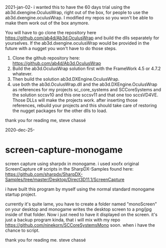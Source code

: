 2021-jan-02-
i wanted this to have the 60 days trial using the ab3d.dxengine.OculusWrap, right out of the box, for people to use the ab3d.dxengine.oculusWrap. I modified my repos so you won't be able to make them work out of the box anymore.

You will have to go clone the repository here https://github.com/ab4d/Ab3d.OculusWrap and build the dlls separately for yourselves. If the ab3d.dxengine.oculusWrap would be provided in the future with a nugget you won't have to do those steps. 

1. Clone the github repository here: https://github.com/ab4d/Ab3d.OculusWrap
2. Build the ab3d.OculusWrap solution first with the FrameWork 4.5 or 4.7.2 whatever.
3. Then build the solution ab3d.DXEngine.OculusWrap.
4. use both the ab3d.OculusWrap.dll and the ab3d.DXEngine.OculusWrap as references for my projects sc_core_systems and SCCoreSystems and the solution sccsv10 and this one sccsv11 and that one too sccsVD4VE. Those DLLs will make the projects work. after inserting those references, rebuild your projects and this should take care of restoring the nugget packages for the other dlls to load.

thank you for reading me,
steve chassé

2020-dec-25-

# screen-capture-monogame
screen capture using sharpdx in monogame. i used xoofx original ScreenCapture c# scripts in the SharpDX-Samples found here:
https://github.com/sharpdx/SharpDX-Samples/tree/master/Desktop/Direct3D11.1/ScreenCapture

i have built this program by myself using the normal standard monogame startup project.

currently it's quite lame, you have to create a folder named "monoScreen" on your desktop and monogame writes the desktop screen to a png/jpg inside of that folder. Now i just need to have it displayed on the screen. it's just a backup program kinda, that i will mix with my repo https://github.com/ninekorn/SCCoreSystemsMono soon. when i have the chance to script.

thank you for reading me.
steve chassé
